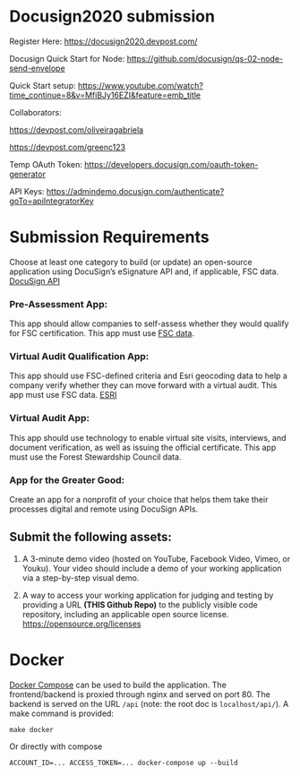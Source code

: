 # Docusign2020 submission

Register Here:
https://docusign2020.devpost.com/

Docusign Quick Start for Node:
https://github.com/docusign/qs-02-node-send-envelope

Quick Start setup:
https://www.youtube.com/watch?time_continue=8&v=MfiBJy16EZI&feature=emb_title

Collaborators:

https://devpost.com/oliveiragabriela

https://devpost.com/greenc123

Temp OAuth Token:
https://developers.docusign.com/oauth-token-generator

API Keys:
https://admindemo.docusign.com/authenticate?goTo=apiIntegratorKey

# Submission Requirements
Choose at least one category to build (or update)
an open-source application using DocuSign’s eSignature API and, if applicable, FSC data.
[DocuSign API](https://developers.docusign.com/esign-rest-api)

### Pre-Assessment App:
This app should allow companies to self-assess whether they would qualify for FSC certification.
This app must use [FSC data](https://fsc.org/en).

### Virtual Audit Qualification App:
This app should use FSC-defined criteria and Esri geocoding data to help a company verify
whether they can move forward with a virtual audit. This app must use FSC data.
[ESRI](https://developers.arcgis.com/rest/geocode/api-reference/overview-world-geocoding-service.htm)

### Virtual Audit App:
This app should use technology to enable virtual site visits,
interviews, and document verification, as well as issuing the official certificate.
This app must use the Forest Stewardship Council data.

### App for the Greater Good:
Create an app for a nonprofit of your choice that helps them take their processes digital and remote using DocuSign APIs.

## Submit the following assets:

1. A 3-minute demo video (hosted on YouTube, Facebook Video, Vimeo, or Youku).
Your video should include a demo of your working application via a step-by-step visual demo.

2. A way to access your working application for judging and testing by providing a URL __(THIS Github Repo)__
to the publicly visible code repository, including an applicable open source license.
https://opensource.org/licenses

# Docker
[Docker Compose](https://docs.docker.com/compose/install/) can be used to build the application.
The frontend/backend is proxied through nginx and served on port 80. The backend is served on the URL `/api` (note: the root doc is `localhost/api/`). A make command is provided:

    make docker


Or directly with compose

    ACCOUNT_ID=... ACCESS_TOKEN=... docker-compose up --build
